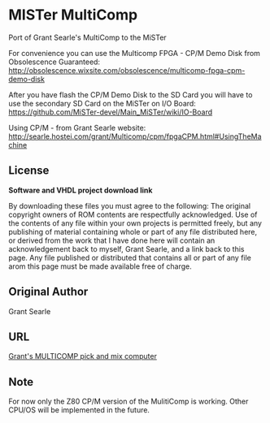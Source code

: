 MISTer MultiComp 
================

Port of Grant Searle's MultiComp to the MiSTer

For convenience you can use the Multicomp FPGA - CP/M Demo Disk from Obsolescence Guaranteed:
http://obsolescence.wixsite.com/obsolescence/multicomp-fpga-cpm-demo-disk

After you have flash the CP/M Demo Disk to the SD Card you will have to use the secondary SD Card on the MiSTer on I/O Board:
https://github.com/MiSTer-devel/Main_MiSTer/wiki/IO-Board

Using CP/M - from Grant Searle website:
http://searle.hostei.com/grant/Multicomp/cpm/fpgaCPM.html#UsingTheMachine

## License

__Software and VHDL project download link__

By downloading these files you must agree to the following: The original
copyright owners of ROM contents are respectfully acknowledged.  Use of the
contents of any file within your own projects is permitted freely, but any
publishing of material containing whole or part of any file distributed
here, or derived from the work that I have done here will contain an
acknowledgement back to myself, Grant Searle, and a link back to this page.
Any file published or distributed that contains all or part of any file
arom this page must be made available free of charge.

## Original Author
Grant Searle

## URL
[Grant's MULTICOMP pick and mix computer](http://searle.hostei.com/grant/Multicomp/index.html)

## Note
For now only the Z80 CP/M version of the MulitiComp is working. Other CPU/OS will be implemented in the future.
